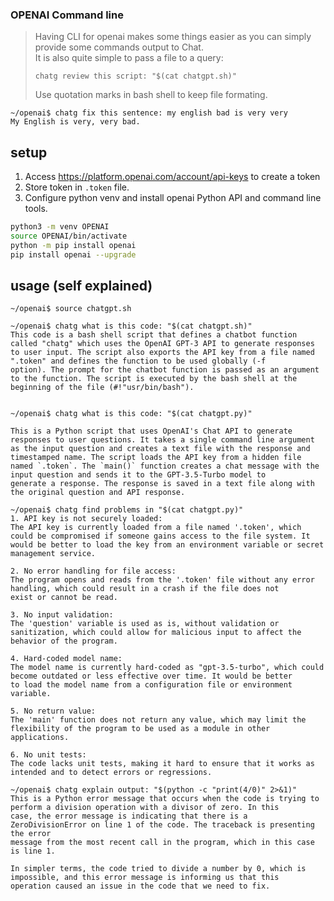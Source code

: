 ### OPENAI Command line
>Having CLI for openai makes some things easier as you can simply provide some commands output to Chat.<br>
>It is also quite simple to pass a file to a query:
> 
> ```chatg review this script: "$(cat chatgpt.sh)"```
> 
> Use quotation marks in bash shell to keep file formating.
```
~/openai$ chatg fix this sentence: my english bad is very very
My English is very, very bad.
```

## setup

1. Access https://platform.openai.com/account/api-keys to create a token
2. Store token in `.token` file.
3. Configure python venv and install openai Python API and command line tools.
```bash
python3 -m venv OPENAI
source OPENAI/bin/activate
python -m pip install openai
pip install openai --upgrade
```

## usage (self explained)

```commandline
~/openai$ source chatgpt.sh

~/openai$ chatg what is this code: "$(cat chatgpt.sh)"
This code is a bash shell script that defines a chatbot function called "chatg" which uses the OpenAI GPT-3 API to generate responses 
to user input. The script also exports the API key from a file named ".token" and defines the function to be used globally (-f 
option). The prompt for the chatbot function is passed as an argument to the function. The script is executed by the bash shell at the 
beginning of the file (#!"usr/bin/bash").

```

```commandline

~/openai$ chatg what is this code: "$(cat chatgpt.py)"

This is a Python script that uses OpenAI's Chat API to generate responses to user questions. It takes a single command line argument 
as the input question and creates a text file with the response and timestamped name. The script loads the API key from a hidden file 
named `.token`. The `main()` function creates a chat message with the input question and sends it to the GPT-3.5-Turbo model to 
generate a response. The response is saved in a text file along with the original question and API response.

```

```commandline
~/openai$ chatg find problems in "$(cat chatgpt.py)"
1. API key is not securely loaded:
The API key is currently loaded from a file named '.token', which could be compromised if someone gains access to the file system. It 
would be better to load the key from an environment variable or secret management service.

2. No error handling for file access:
The program opens and reads from the '.token' file without any error handling, which could result in a crash if the file does not 
exist or cannot be read.

3. No input validation:
The 'question' variable is used as is, without validation or sanitization, which could allow for malicious input to affect the 
behavior of the program.

4. Hard-coded model name:
The model name is currently hard-coded as "gpt-3.5-turbo", which could become outdated or less effective over time. It would be better 
to load the model name from a configuration file or environment variable.

5. No return value:
The 'main' function does not return any value, which may limit the flexibility of the program to be used as a module in other 
applications.

6. No unit tests:
The code lacks unit tests, making it hard to ensure that it works as intended and to detect errors or regressions.

```

```commandline
~/openai$ chatg explain output: "$(python -c "print(4/0)" 2>&1)"
This is a Python error message that occurs when the code is trying to perform a division operation with a divisor of zero. In this 
case, the error message is indicating that there is a ZeroDivisionError on line 1 of the code. The traceback is presenting the error 
message from the most recent call in the program, which in this case is line 1. 

In simpler terms, the code tried to divide a number by 0, which is impossible, and this error message is informing us that this 
operation caused an issue in the code that we need to fix.

```